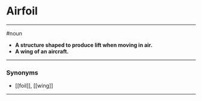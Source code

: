 # Airfoil
---
#noun
- **A structure shaped to produce lift when moving in air.**
- **A wing of an aircraft.**
---
### Synonyms
- [[foil]], [[wing]]
---
